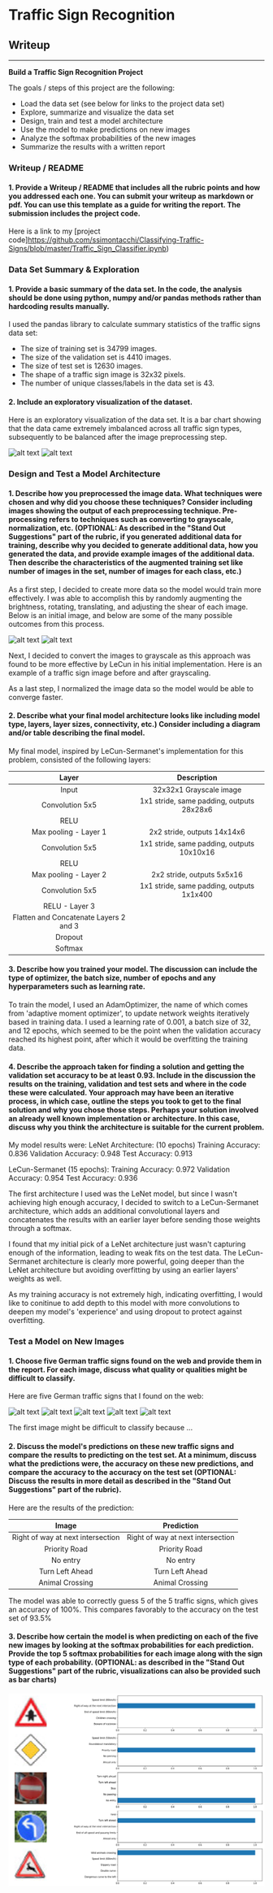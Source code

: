 # **Traffic Sign Recognition** 

## Writeup

---

**Build a Traffic Sign Recognition Project**

The goals / steps of this project are the following:
* Load the data set (see below for links to the project data set)
* Explore, summarize and visualize the data set
* Design, train and test a model architecture
* Use the model to make predictions on new images
* Analyze the softmax probabilities of the new images
* Summarize the results with a written report


[//]: # (Image References)

[image1]: ./examples/imbalanced_data.png "Imbalanced Data"
[image2]: ./examples/balanced_data.png "Balanced Data"
[image3]: ./examples/original_img.png "Original Image"
[image4]: ./examples/image_preprocessing.png "Preprocessed Image Possibilities"
[image6]: ./test-images/11_rigtoffway_atnextintersection_32x32x3.jpg "Traffic Sign 1"
[image7]: ./test-images/12_priority_road_32x32x3.jpg "Traffic Sign 2"
[image8]: ./test-images/17_noentry_32x32x3.jpg "Traffic Sign 3"
[image9]: ./test-images/31_wildanimalscrossing_32x32x3.jpg "Traffic Sign 4"
[image10]: ./test-images/34_turn_left_ahead.jpg "Traffic Sign 5"
[image11]: ./LeNet.png	"LeNet Architecture"
[image12]: ./LeCun_Sermanet.png "LeCun_Sermanet Architecture"
[image13]: ./softmax_probs.png "Softmax Probabilities"


### Writeup / README

#### 1. Provide a Writeup / README that includes all the rubric points and how you addressed each one. You can submit your writeup as markdown or pdf. You can use this template as a guide for writing the report. The submission includes the project code.

Here is a link to my [project code]https://github.com/ssimontacchi/Classifying-Traffic-Signs/blob/master/Traffic_Sign_Classifier.ipynb)

### Data Set Summary & Exploration

#### 1. Provide a basic summary of the data set. In the code, the analysis should be done using python, numpy and/or pandas methods rather than hardcoding results manually.

I used the pandas library to calculate summary statistics of the traffic
signs data set:

* The size of training set is 34799 images.
* The size of the validation set is 4410 images.
* The size of test set is 12630 images.
* The shape of a traffic sign image is 32x32 pixels.
* The number of unique classes/labels in the data set is 43.

#### 2. Include an exploratory visualization of the dataset.

Here is an exploratory visualization of the data set. It is a bar chart showing that the data came extremely imbalanced across all traffic sign types, subsequently to be balanced after the image preprocessing step.

![alt text][image1]
![alt text][image2]

### Design and Test a Model Architecture

#### 1. Describe how you preprocessed the image data. What techniques were chosen and why did you choose these techniques? Consider including images showing the output of each preprocessing technique. Pre-processing refers to techniques such as converting to grayscale, normalization, etc. (OPTIONAL: As described in the "Stand Out Suggestions" part of the rubric, if you generated additional data for training, describe why you decided to generate additional data, how you generated the data, and provide example images of the additional data. Then describe the characteristics of the augmented training set like number of images in the set, number of images for each class, etc.)

As a first step, I decided to create more data so the model would train more effectively. I was able to accomplish this by randomly augmenting the brightness, rotating, translating, and adjusting the shear of each image. Below is an initial image, and below are some of the many possible outcomes from this process.

![alt text][image3]
![alt text][image4]


Next, I decided to convert the images to grayscale as this approach was found to be more effective by LeCun in his initial implementation.
Here is an example of a traffic sign image before and after grayscaling.

As a last step, I normalized the image data so the model would be able to converge faster. 


#### 2. Describe what your final model architecture looks like including model type, layers, layer sizes, connectivity, etc.) Consider including a diagram and/or table describing the final model.

My final model, inspired by LeCun-Sermanet's implementation for this problem, consisted of the following layers:

| Layer         		|     Description	        					| 
|:---------------------:|:---------------------------------------------:| 
| Input         		| 32x32x1 Grayscale image   							| 
| Convolution 5x5     	| 1x1 stride, same padding, outputs 28x28x6 	|
| RELU					|												|
| Max pooling	 - Layer 1    	| 2x2 stride,  outputs 14x14x6 				|
| Convolution 5x5	    | 1x1 stride, same padding, outputs 10x10x16				|
| RELU					|												|
| Max pooling	- Layer 2    	| 2x2 stride,  outputs 5x5x16 				|
| Convolution 5x5	    | 1x1 stride, same padding, outputs 1x1x400				|
| RELU		- Layer 3			|	   	     |
| Flatten and Concatenate Layers 2 and 3		|  		  	|	
| Dropout   |           |
| Softmax				|      									|
 

#### 3. Describe how you trained your model. The discussion can include the type of optimizer, the batch size, number of epochs and any hyperparameters such as learning rate.

To train the model, I used an AdamOptimizer, the name of which comes from 'adaptive moment optimizer', to update network weights iteratively based in training data. I used a learning rate of 0.001, a batch size of 32, and 12 epochs, which seemed to be the point when the validation accuracy reached its highest point, after which it would be overfitting the training data.


#### 4. Describe the approach taken for finding a solution and getting the validation set accuracy to be at least 0.93. Include in the discussion the results on the training, validation and test sets and where in the code these were calculated. Your approach may have been an iterative process, in which case, outline the steps you took to get to the final solution and why you chose those steps. Perhaps your solution involved an already well known implementation or architecture. In this case, discuss why you think the architecture is suitable for the current problem.

My  model results were:
LeNet Architecture: (10 epochs)
    Training Accuracy: 0.836
    Validation Accuracy: 0.948
    Test Accuracy: 0.913
    
LeCun-Sermanet (15 epochs):
    Training Accuracy: 0.972
    Validation Accuracy: 0.954
    Test Accuracy: 0.936


The first architecture I used was the LeNet model, but since I wasn't achieving high enough accuracy, I decided to switch to a LeCun-Sermanet architecture, which adds an additional convolutional layers and concatenates the results with an earlier layer before sending those weights through a softmax. 

I found that my initial pick of a LeNet architecture just wasn't capturing enough of the information, leading to weak fits on the test data. The LeCun-Sermanet architecture is clearly more powerful, going deeper than the LeNet architecture but avoiding overfitting by using an earlier layers' weights as well.

As my training accuracy is not extremely high, indicating overfitting, I would like to conitinue to add depth to this model with more convolutions to deepen my model's 'experience' and using dropout to protect against overfitting. 
 

### Test a Model on New Images

#### 1. Choose five German traffic signs found on the web and provide them in the report. For each image, discuss what quality or qualities might be difficult to classify.

Here are five German traffic signs that I found on the web:

![alt text][image6] ![alt text][image7] ![alt text][image8] 
![alt text][image9] ![alt text][image10]

The first image might be difficult to classify because ...

#### 2. Discuss the model's predictions on these new traffic signs and compare the results to predicting on the test set. At a minimum, discuss what the predictions were, the accuracy on these new predictions, and compare the accuracy to the accuracy on the test set (OPTIONAL: Discuss the results in more detail as described in the "Stand Out Suggestions" part of the rubric).

Here are the results of the prediction:

| Image			        |     Prediction	        					| 
|:---------------------:|:---------------------------------------------:| 
| Right of way at next intersection     		| Right of way at next intersection   									| 
| Priority Road     			| Priority Road  										|
| No entry					| No entry											|
| Turn Left Ahead      		| Turn Left Ahead 				 				|
| Animal Crossing			| Animal Crossing     							|


The model was able to correctly guess 5 of the 5 traffic signs, which gives an accuracy of 100%. This compares favorably to the accuracy on the test set of 93.5%

#### 3. Describe how certain the model is when predicting on each of the five new images by looking at the softmax probabilities for each prediction. Provide the top 5 softmax probabilities for each image along with the sign type of each probability. (OPTIONAL: as described in the "Stand Out Suggestions" part of the rubric, visualizations can also be provided such as bar charts)

![alt text][image13]

